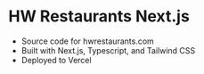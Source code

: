 # HW Restaurants Next.js

* Source code for hwrestaurants.com
* Built with Next.js, Typescript, and Tailwind CSS
* Deployed to Vercel
